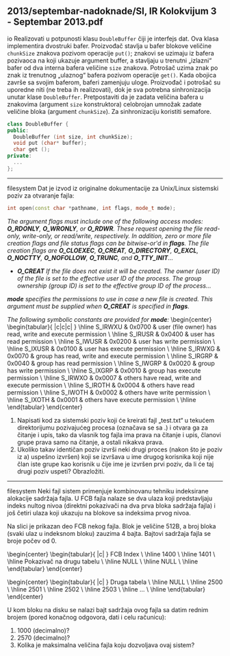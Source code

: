 2013/septembar-nadoknade/SI, IR Kolokvijum 3 - Septembar 2013.pdf
--------------------------------------------------------------------------------
io
Realizovati u potpunosti klasu `DoubleBuffer` čiji je interfejs dat. Ova klasa implementira
dvostruki bafer. Proizvođač stavlja u bafer blokove veličine `chunkSize` znakova pozivom
operacije `put()`; znakovi se uzimaju iz bafera pozivaoca na koji ukazuje argument buffer, a
stavljaju u trenutni „izlazni“ bafer od dva interna bafera veličine `size` znakova. Potrošač
uzima znak po znak iz trenutnog „ulaznog“ bafera pozivom operacije `get()`. Kada obojica
završe sa svojim baferom, baferi zamenjuju uloge. Proizvođač i potrošač su uporedne niti (ne
treba ih realizovati),   dok je sva potrebna sinhronizacija unutar klase `DoubleBuffer`.
Pretpostaviti da je zadata veličina bafera u znakovima (argument `size` konstruktora)
celobrojan umnožak zadate veličine bloka (argument `chunkSize`). Za sinhronizaciju koristiti
semafore.
```cpp
class DoubleBuffer {
public:
  DoubleBuffer (int size, int chunkSize);
  void put (char* buffer);
  char get ();
private:
  ...
};
```

--------------------------------------------------------------------------------
filesystem
Dat je izvod iz originalne dokumentacije za Unix/Linux sistemski poziv za otvaranje fajla:
```cpp
int open(const char *pathname, int flags, mode_t mode);
```
*The argument flags must include one of the following access modes: **O_RDONLY**, **O_WRONLY**, or **O_RDWR**. These request opening the file read-only, write-only, or read/write, respectively. In addition, zero or more file creation flags and file status flags can be bitwise-or'd in **flags**. The file creation flags are **O_CLOEXEC**, **O_CREAT**, **O_DIRECTORY**, **O_EXCL**, **O_NOCTTY**, **O_NOFOLLOW**, **O_TRUNC**, and **O_TTY_INIT**...*

- ***O_CREAT*** *If the file does not exist it will be created. The owner (user ID) of the file is set to the effective user ID of the process. The group ownership (group ID) is set to the effective group ID of the process...*

***mode*** *specifies the permissions to use in case a new file is created. This argument must be supplied when **O_CREAT** is specified in **flags**.*

*The following symbolic constants are provided for **mode**:*
\begin{center}
\begin{tabular}{ |c|c|c| }
\hline
S\_IRWXU & 0x0700 & user (file owner) has read, write and execute permission \\
\hline
S\_IRUSR & 0x0400 & user has read permission \\
\hline
S\_IWUSR & 0x0200 & user has write permission \\
\hline
S\_IXUSR & 0x0100 & user has execute permission \\
\hline
S\_IRWXG & 0x0070 & group has read, write and execute permission \\
\hline
S\_IRGRP & 0x0040 & group has read permission \\
\hline
S\_IWGRP & 0x0020 & group has write permission \\
\hline
S\_IXGRP & 0x0010 & group has execute permission \\
\hline
S\_IRWXO & 0x0007 & others have read, write and execute permission \\
\hline
S\_IROTH & 0x0004 & others have read permission \\
\hline
S\_IWOTH & 0x0002 & others have write permission \\
\hline
S\_IXOTH & 0x0001 & others have execute permission \\
\hline
\end{tabular}
\end{center}
1. Napisati kod za sistemski poziv koji će kreirati fajl „test.txt“ u tekućem direktorijumu
pozivajućeg procesa (označava se sa .) i otvara ga za čitanje i upis, tako da vlasnik tog fajla
ima prava na čitanje i upis, članovi grupe prava samo na čitanje, a ostali nikakva prava.
2. Ukoliko takav identičan poziv izvrši neki drugi proces (nakon što je poziv iz a)
uspešno izvršen) koji se izvršava u ime drugog korisnika koji nije član iste grupe kao korisnik
u čije ime je izvršen prvi poziv, da li će taj drugi poziv uspeti? Obrazložiti.

--------------------------------------------------------------------------------
filesystem
Neki fajl sistem primenjuje kombinovanu tehniku indeksirane alokacije sadržaja fajla. U FCB
fajla nalaze se dva ulaza koji predstavljaju indeks nultog nivoa (direktni pokazivači na dva
prva bloka sadržaja fajla) i još četiri ulaza koji ukazuju na blokove sa indeksima prvog nivoa.

Na slici je prikazan deo FCB nekog fajla. Blok je veličine 512B, a broj bloka (svaki ulaz u
indeksnom bloku) zauzima 4 bajta. Bajtovi sadržaja fajla se broje počev od 0.

\begin{center}
\begin{tabular}{ |c| }
FCB Index \\
\hline
1400 \\
\hline
1401 \\
\hline
Pokazivač na drugu tabelu \\
\hline
NULL \\
\hline
NULL \\
\hline
\end{tabular}
\end{center}

\begin{center}
\begin{tabular}{ |c| }
Druga tabela \\
\hline
NULL \\
\hline
2500 \\
\hline
2501 \\
\hline
2502 \\
\hline
2503 \\
\hline
... \\
\hline
\end{tabular}
\end{center}

U kom bloku na disku se nalazi bajt sadržaja ovog fajla sa datim rednim brojem (pored
konačnog odgovora, dati i celu računicu):

1. 1000 (decimalno)?
2. 2570 (decimalno)?
3. Kolika je maksimalna veličina fajla koju dozvoljava ovaj sistem?
